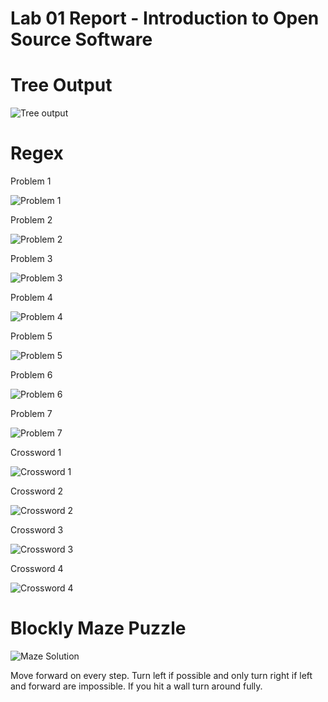 # Lab 01 Report - Introduction to Open Source Software

# Tree Output
![Tree output](https://media.discordapp.net/attachments/221060219243855872/804777656112906260/unknown.png)

# Regex
Problem 1

![Problem 1](https://media.discordapp.net/attachments/221060219243855872/804780703740985384/unknown.png)

Problem 2

![Problem 2](https://media.discordapp.net/attachments/221060219243855872/804781405074489364/unknown.png)

Problem 3

![Problem 3](https://media.discordapp.net/attachments/221060219243855872/804782188297584700/unknown.png)

Problem 4

![Problem 4](https://media.discordapp.net/attachments/221060219243855872/804782951660257280/unknown.png)

Problem 5

![Problem 5](https://media.discordapp.net/attachments/221060219243855872/804784099193257994/unknown.png)

Problem 6

![Problem 6](https://media.discordapp.net/attachments/221060219243855872/804784921658785792/unknown.png)

Problem 7

![Problem 7](https://media.discordapp.net/attachments/221060219243855872/804786093047152640/unknown.png)

Crossword 1

![Crossword 1](https://media.discordapp.net/attachments/221060219243855872/804787938952347698/unknown.png)

Crossword 2

![Crossword 2](https://media.discordapp.net/attachments/221060219243855872/804788114974703644/unknown.png)

Crossword 3

![Crossword 3](https://media.discordapp.net/attachments/221060219243855872/804788373339635762/unknown.png)

Crossword 4

![Crossword 4](https://media.discordapp.net/attachments/221060219243855872/804789322607624292/unknown.png)

# Blockly Maze Puzzle
![Maze Solution](https://media.discordapp.net/attachments/221060219243855872/804792573788553307/unknown.png)

Move forward on every step. Turn left if possible and only turn right if left and forward are impossible. If you hit a wall turn around fully.
